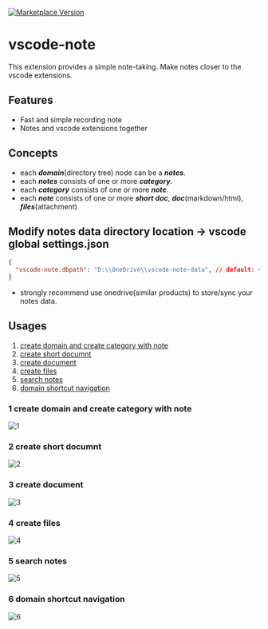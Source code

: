[![Marketplace Version](https://vsmarketplacebadge.apphb.com/version/shinhwagk.vscode-note.svg)](https://marketplace.visualstudio.com/items?itemName=shinhwagk.vscode-note)

# vscode-note

This extension provides a simple note-taking. Make notes closer to the vscode extensions.

## Features

- Fast and simple recording note
- Notes and vscode extensions together

## Concepts

- each **_domain_**(directory tree) node can be a **_notes_**.
- each **_notes_** consists of one or more **_category_**.
- each **_category_** consists of one or more **_note_**.
- each **_note_** consists of one or more **_short doc_**, **_doc_**(markdown/html), **_files_**(attachment)

## Modify notes data directory location -> vscode global settings.json
```json
{
  "vscode-note.dbpath": "D:\\OneDrive\\vscode-note-data", // default: ~/vscode-note
}
```
- strongly recommend use onedrive(similar products) to store/sync your notes data.

## Usages

1. [create domain and create category with note](#1-create-domain-and-create-category-with-note)
2. [create short documnt](#2-create-short-documnt)
3. [create document](#3-create-document)
4. [create files](#4-create-files)
5. [search notes](#5-search-notes)
6. [domain shortcut navigation](#6-domain-shortcut-navigation)

### 1 create domain and create category with note
![1](https://raw.githubusercontent.com/shinhwagk/vscode-note/master/images/1.gif)
### 2 create short documnt
![2](https://raw.githubusercontent.com/shinhwagk/vscode-note/master/images/2.gif)
### 3 create document
![3](https://raw.githubusercontent.com/shinhwagk/vscode-note/master/images/3.gif)
### 4 create files
![4](https://raw.githubusercontent.com/shinhwagk/vscode-note/master/images/4.gif)
### 5 search notes
![5](https://raw.githubusercontent.com/shinhwagk/vscode-note/master/images/search.gif)
### 6 domain shortcut navigation
![6](https://raw.githubusercontent.com/shinhwagk/vscode-note/master/images/6.jpg)
